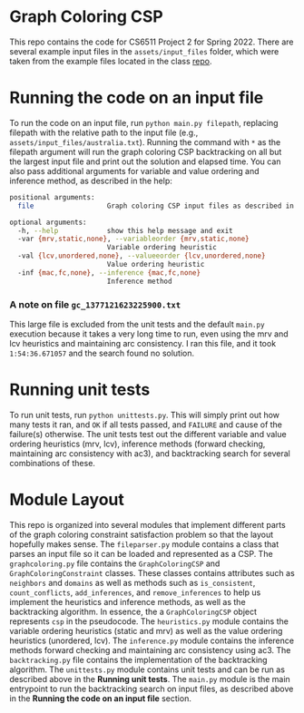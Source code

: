 # Graph Coloring CSP

This repo contains the code for CS6511 Project 2 for Spring 2022. There are several example input files in the `assets/input_files` folder, which were taken from the example files located in the class [repo](https://github.com/amrinderarora/ai/tree/master/src/main/resources/csp/coloring).

# Running the code on an input file

To run the code on an input file, run `python main.py filepath`, replacing filepath with the relative path to the input file (e.g., `assets/input_files/australia.txt`). Running the command with `*` as the filepath argument will run the graph coloring CSP backtracking on all but the largest input file and print out the solution and elapsed time. You can also pass additional arguments for variable and value ordering and inference method, as described in the help:
```bash
positional arguments:
  file                  Graph coloring CSP input files as described in the project assignment

optional arguments:
  -h, --help            show this help message and exit
  -var {mrv,static,none}, --variableorder {mrv,static,none}
                        Variable ordering heuristic
  -val {lcv,unordered,none}, --valueeorder {lcv,unordered,none}
                        Value ordering heuristic
  -inf {mac,fc,none}, --inference {mac,fc,none}
                        Inference method
```
### A note on file `gc_1377121623225900.txt`
This large file is excluded from the unit tests and the default `main.py` execution because it takes a very long time to run, even using the mrv and lcv heuristics and maintaining arc consistency. I ran this file, and it took `1:54:36.671057` and the search found no solution.

# Running unit tests
To run unit tests, run `python unittests.py`. This will simply print out how many tests it ran, and `OK` if all tests passed, and `FAILURE` and cause of the failure(s) otherwise. The unit tests test out the different variable and value ordering heuristics (mrv, lcv), inference methods (forward checking, maintaining arc consistency with ac3), and backtracking search for several combinations of these.

# Module Layout
This repo is organized into several modules that implement different parts of the graph coloring constraint satisfaction problem so that the layout hopefully makes sense. The `fileparser.py` module contains a class that parses an input file so it can be loaded and represented as a CSP. The `graphcoloring.py` file contains the `GraphColoringCSP` and `GraphColoringConstraint` classes. These classes contains attributes such as `neighbors` and `domains` as well as methods such as `is_consistent`, `count_conflicts`, `add_inferences`, and `remove_inferences` to help us implement the heuristics and inference methods, as well as the backtracking algorithm. In essence, the a `GraphColoringCSP` object represents `csp` in the pseudocode. The `heuristics.py` module contains the variable ordering heuristics (static and mrv) as well as the value ordering heuristics (unordered, lcv). The `inference.py` module contains the inference methods forward checking and maintaining arc consistency using ac3. The `backtracking.py` file contains the implementation of the backtracking algorithm. The `unittests.py` module contains unit tests and can be run as described above in the **Running unit tests**. The `main.py` module is the main entrypoint to run the backtracking search on input files, as described above in the **Running the code on an input file** section.